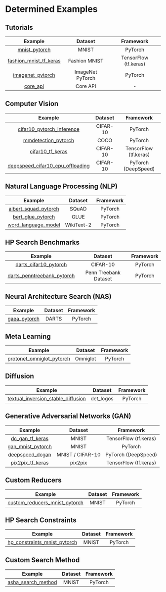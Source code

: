 # Determined Examples

## Tutorials

| Example                                                       | Dataset          | Framework             |
|:-------------------------------------------------------------:|:----------------:|:---------------------:|
| [mnist\_pytorch](tutorials/mnist_pytorch)                     | MNIST            | PyTorch               |
| [fashion\_mnist\_tf\_keras](tutorials/fashion_mnist_tf_keras) | Fashion MNIST    | TensorFlow (tf.keras) |
| [imagenet\_pytorch](tutorials/imagenet_pytorch)               | ImageNet PyTorch | PyTorch               |
| [core\_api](tutorials/core_api)                               | Core API         | -                     |

## Computer Vision

| Example                                                                      | Dataset                      | Framework                                |
|:----------------------------------------------------------------------------:|:----------------------------:|:----------------------------------------:|
| [cifar10\_pytorch\_inference](computer_vision/cifar10_pytorch_inference)     | CIFAR-10                     | PyTorch                                  |
| [mmdetection\_pytorch](computer_vision/mmdetection_pytorch)                  | COCO                         | PyTorch                                  |
| [cifar10\_tf\_keras](computer_vision/cifar10_tf_keras)                       | CIFAR-10                     | TensorFlow (tf.keras)                    |
| [deepspeed\_cifar10_cpu_offloading](deepspeed/cifar10_cpu_offloading)        | CIFAR-10                     | PyTorch (DeepSpeed)                      |

## Natural Language Processing (NLP)

| Example                                            | Dataset    | Framework |
|:--------------------------------------------------:|:----------:|:---------:|
| [albert\_squad\_pytorch](nlp/albert_squad_pytorch) | SQuAD      | PyTorch   |
| [bert\_glue\_pytorch](nlp/bert_glue_pytorch)       | GLUE       | PyTorch   |
| [word\_language\_model](nlp/word_language_model)   | WikiText-2 | PyTorch   |

## HP Search Benchmarks

| Example                                                                         | Dataset               | Framework |
|:-------------------------------------------------------------------------------:|:---------------------:|:---------:|
| [darts\_cifar10\_pytorch](hp_search_benchmarks/darts_cifar10_pytorch)           | CIFAR-10              | PyTorch   |
| [darts\_penntreebank\_pytorch](hp_search_benchmarks/darts_penntreebank_pytorch) | Penn Treebank Dataset | PyTorch   |

## Neural Architecture Search (NAS)

| Example                            | Dataset | Framework |
|:---------------------------------:|:-------:|:---------:|
| [gaea\_pytorch](nas/gaea_pytorch) | DARTS   | PyTorch   |

## Meta Learning

| Example                                                                | Dataset  | Framework |
|:----------------------------------------------------------------------:|:--------:|:---------:|
| [protonet\_omniglot\_pytorch](meta_learning/protonet_omniglot_pytorch) | Omniglot | PyTorch   |

## Diffusion

|                                        Example                                        |  Dataset  | Framework |
|:-------------------------------------------------------------------------------------:|:---------:|:---------:|
| [textual\_inversion\_stable\_diffusion](diffusion/textual_inversion_stable_diffusion) | det_logos |  PyTorch  |

## Generative Adversarial Networks (GAN)

| Example                                       | Dataset          | Framework             |
|:---------------------------------------------:|:----------------:|:---------------------:|
| [dc\_gan\_tf\_keras](gan/dcgan_tf_keras)      | MNIST            | TensorFlow (tf.keras) |
| [gan\_mnist\_pytorch](gan/gan_mnist_pytorch)  | MNIST            | PyTorch               |
| [deepspeed\_dcgan](deepspeed/deepspeed_dcgan) | MNIST / CIFAR-10 | PyTorch (DeepSpeed)   |
| [pix2pix\_tf\_keras](gan/pix2pix_tf_keras)    | pix2pix          | TensorFlow (tf.keras) |

## Custom Reducers

| Example                                                                    | Dataset | Framework  |
|:--------------------------------------------------------------------------:|:-------:|:----------:|
| [custom\_reducers\_mnist\_pytorch](features/custom_reducers_mnist_pytorch) | MNIST   | PyTorch    |

## HP Search Constraints

| Example                                                                  | Dataset | Framework  |
|:------------------------------------------------------------------------:|:-------:|:----------:|
| [hp\_constraints\_mnist\_pytorch](features/hp_constraints_mnist_pytorch) | MNIST   | PyTorch    |

## Custom Search Method

| Example                                                                  | Dataset | Framework  |
|:------------------------------------------------------------------------:|:-------:|:----------:|
| [asha\_search\_method](custom_search_method/asha_search_method)          | MNIST   | PyTorch    |
